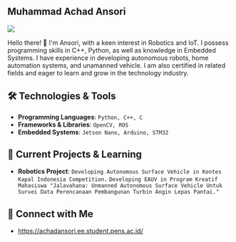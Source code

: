 ## Muhammad Achad Ansori

<div align="left">
  <img src="https://komarev.com/ghpvc/?username=achadansori&color=blue&style=flat-square" align="left">
</div>
<br>

Hello there! 👋 I'm Ansori, with a keen interest in Robotics and IoT. I possess programming skills in C++, Python, as well as knowledge in Embedded Systems. I have experience in developing autonomous robots, home automation systems, and unamanned vehicle. I am also certified in related fields and eager to learn and grow in the technology industry.

## 🛠️ Technologies & Tools

- **Programming Languages**: `Python, C++, C`
- **Frameworks & Libraries**: `OpenCV, ROS `
- **Embedded Systems**: `Jetson Nano, Arduino, STM32`

## 🌱 Current Projects & Learning

- **Robotics Project**: `Developing Autonomous Surface Vehicle in Kontes Kapal Indonesia Competition.` `Developing EAUV in Program Kreatif Mahasiswa "Jalavahana: Unmanned Autonomous Surface Vehicle Untuk Survei Data Perencanaan Pembangunan Turbin Angin Lepas Pantai."`

## 🤝 Connect with Me

- https://achadansori.ee.student.pens.ac.id/
